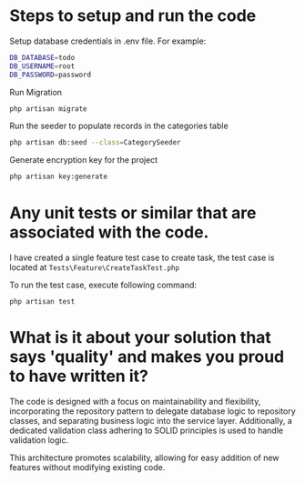 
# Steps to setup and run the code

Setup database credentials in .env file. For example:

```bash
DB_DATABASE=todo
DB_USERNAME=root
DB_PASSWORD=password
```
Run Migration
```bash
php artisan migrate
```


Run the seeder to populate records in the categories table
```bash
php artisan db:seed --class=CategorySeeder
```

Generate encryption key for the project
```bash
php artisan key:generate
```


# Any unit tests or similar that are associated with the code.

I have created a single feature test case to create task, the test case is located at `Tests\Feature\CreateTaskTest.php`

To run the test case, execute following command:
```http
php artisan test
```

# What is it about your solution that says 'quality' and makes you proud to have written it?

The code is designed with a focus on maintainability and flexibility, incorporating the repository pattern to delegate database logic to repository classes, and separating business logic into the service layer. Additionally, a dedicated validation class adhering to SOLID principles is used to handle validation logic.

This architecture promotes scalability, allowing for easy addition of new features without modifying existing code.





